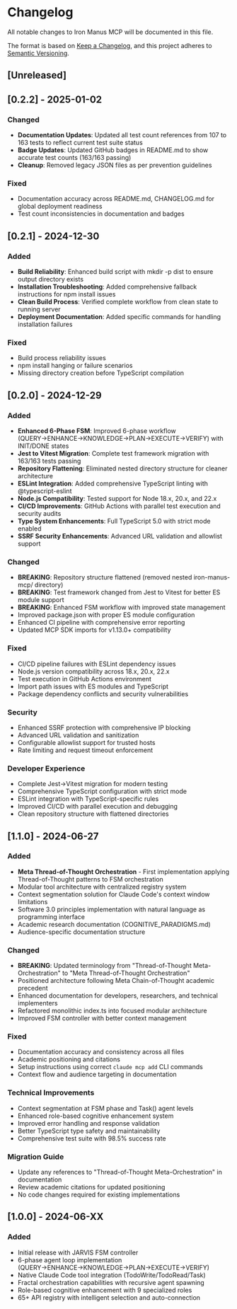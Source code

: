 # Changelog

All notable changes to Iron Manus MCP will be documented in this file.

The format is based on [Keep a Changelog](https://keepachangelog.com/en/1.0.0/),
and this project adheres to [Semantic Versioning](https://semver.org/spec/v2.0.0.html).

## [Unreleased]

## [0.2.2] - 2025-01-02

### Changed
- **Documentation Updates**: Updated all test count references from 107 to 163 tests to reflect current test suite status
- **Badge Updates**: Updated GitHub badges in README.md to show accurate test counts (163/163 passing)
- **Cleanup**: Removed legacy JSON files as per prevention guidelines

### Fixed
- Documentation accuracy across README.md, CHANGELOG.md for global deployment readiness
- Test count inconsistencies in documentation and badges

## [0.2.1] - 2024-12-30

### Added
- **Build Reliability**: Enhanced build script with mkdir -p dist to ensure output directory exists
- **Installation Troubleshooting**: Added comprehensive fallback instructions for npm install issues
- **Clean Build Process**: Verified complete workflow from clean state to running server
- **Deployment Documentation**: Added specific commands for handling installation failures

### Fixed
- Build process reliability issues
- npm install hanging or failure scenarios
- Missing directory creation before TypeScript compilation

## [0.2.0] - 2024-12-29

### Added
- **Enhanced 6-Phase FSM**: Improved 6-phase workflow (QUERY→ENHANCE→KNOWLEDGE→PLAN→EXECUTE→VERIFY) with INIT/DONE states
- **Jest to Vitest Migration**: Complete test framework migration with 163/163 tests passing
- **Repository Flattening**: Eliminated nested directory structure for cleaner architecture
- **ESLint Integration**: Added comprehensive TypeScript linting with @typescript-eslint
- **Node.js Compatibility**: Tested support for Node 18.x, 20.x, and 22.x
- **CI/CD Improvements**: GitHub Actions with parallel test execution and security audits
- **Type System Enhancements**: Full TypeScript 5.0 with strict mode enabled
- **SSRF Security Enhancements**: Advanced URL validation and allowlist support

### Changed  
- **BREAKING**: Repository structure flattened (removed nested iron-manus-mcp/ directory)
- **BREAKING**: Test framework changed from Jest to Vitest for better ES module support
- **BREAKING**: Enhanced FSM workflow with improved state management
- Improved package.json with proper ES module configuration
- Enhanced CI pipeline with comprehensive error reporting
- Updated MCP SDK imports for v1.13.0+ compatibility

### Fixed
- CI/CD pipeline failures with ESLint dependency issues
- Node.js version compatibility across 18.x, 20.x, 22.x
- Test execution in GitHub Actions environment
- Import path issues with ES modules and TypeScript
- Package dependency conflicts and security vulnerabilities

### Security
- Enhanced SSRF protection with comprehensive IP blocking
- Advanced URL validation and sanitization
- Configurable allowlist support for trusted hosts
- Rate limiting and request timeout enforcement

### Developer Experience
- Complete Jest→Vitest migration for modern testing
- Comprehensive TypeScript configuration with strict mode
- ESLint integration with TypeScript-specific rules
- Improved CI/CD with parallel execution and debugging
- Clean repository structure with flattened directories

## [1.1.0] - 2024-06-27

### Added
- **Meta Thread-of-Thought Orchestration** - First implementation applying Thread-of-Thought patterns to FSM orchestration
- Modular tool architecture with centralized registry system
- Context segmentation solution for Claude Code's context window limitations
- Software 3.0 principles implementation with natural language as programming interface
- Academic research documentation (COGNITIVE_PARADIGMS.md)
- Audience-specific documentation structure

### Changed
- **BREAKING**: Updated terminology from "Thread-of-Thought Meta-Orchestration" to "Meta Thread-of-Thought Orchestration"
- Positioned architecture following Meta Chain-of-Thought academic precedent
- Enhanced documentation for developers, researchers, and technical implementers
- Refactored monolithic index.ts into focused modular architecture
- Improved FSM controller with better context management

### Fixed
- Documentation accuracy and consistency across all files
- Academic positioning and citations
- Setup instructions using correct `claude mcp add` CLI commands
- Context flow and audience targeting in documentation

### Technical Improvements
- Context segmentation at FSM phase and Task() agent levels
- Enhanced role-based cognitive enhancement system
- Improved error handling and response validation
- Better TypeScript type safety and maintainability
- Comprehensive test suite with 98.5% success rate

### Migration Guide
- Update any references to "Thread-of-Thought Meta-Orchestration" in documentation
- Review academic citations for updated positioning
- No code changes required for existing implementations

## [1.0.0] - 2024-06-XX

### Added
- Initial release with JARVIS FSM controller
- 6-phase agent loop implementation (QUERY→ENHANCE→KNOWLEDGE→PLAN→EXECUTE→VERIFY)
- Native Claude Code tool integration (TodoWrite/TodoRead/Task)
- Fractal orchestration capabilities with recursive agent spawning
- Role-based cognitive enhancement with 9 specialized roles
- 65+ API registry with intelligent selection and auto-connection